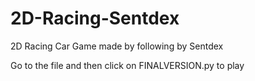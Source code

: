 # 2D-Racing-Sentdex
2D Racing Car Game made by following by Sentdex 


Go to the file and then click on FINALVERSION.py to play
